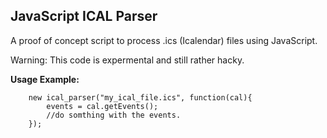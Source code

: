 JavaScript ICAL Parser
---------------------
A proof of concept script to process .ics (Icalendar) files using JavaScript.

Warning: This code is expermental and still rather hacky. 

**Usage Example:**

		new ical_parser("my_ical_file.ics", function(cal){
			events = cal.getEvents();
			//do somthing with the events.
		});